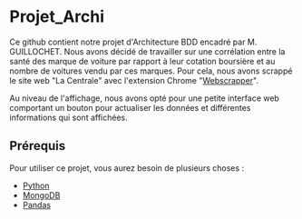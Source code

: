 # Projet_Archi

Ce github contient notre projet d'Architecture BDD encadré par M. GUILLOCHET. Nous avons décidé de travailler sur une corrélation entre la santé des marque de voiture par rapport à leur cotation boursière et au nombre de voitures vendu par ces marques. Pour cela, nous avons scrappé le site web "La Centrale" avec l'extension Chrome "[Webscrapper](https://webscraper.io/)". 

Au niveau de l'affichage, nous avons opté pour une petite interface web comportant un bouton pour actualiser les données et différentes informations qui sont affichées.


## Prérequis

Pour utiliser ce projet, vous aurez besoin de plusieurs choses :

  - [Python](https://www.python.org/)
  - [MongoDB](https://www.mongodb.com/fr-fr)
  - [Pandas](https://pandas.pydata.org/)

